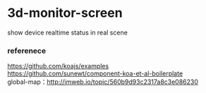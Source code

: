 # 3d-monitor-screen
show device realtime status in real scene

### referenece  
https://github.com/koajs/examples  
https://github.com/sunewt/component-koa-et-al-boilerplate  
global-map：http://imweb.io/topic/560b9d93c2317a8c3e086230  